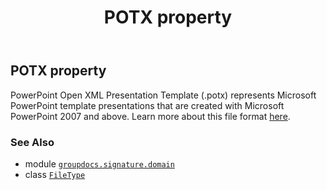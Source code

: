 ﻿---
title: POTX property
second_title: GroupDocs.Signature for Python via .NET API References
description: 
type: docs
url: /python-net/groupdocs.signature.domain/filetype/potx/
is_root: false
weight: 400
---

## POTX property


PowerPoint Open XML Presentation Template (.potx) represents Microsoft PowerPoint template presentations that are created with Microsoft PowerPoint 2007 and above.
Learn more about this file format [here](https://wiki.fileformat.com/presentation/potx).

### See Also
* module [`groupdocs.signature.domain`](../../)
* class [`FileType`](/signature/python-net/groupdocs.signature.domain/filetype)
